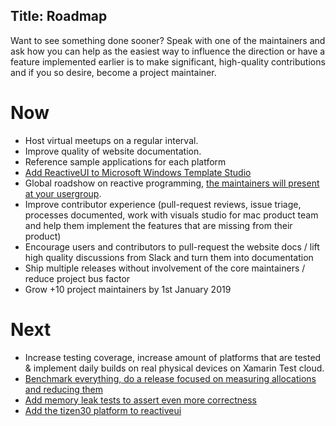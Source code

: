 Title: Roadmap
---

Want to see something done sooner? Speak with one of the maintainers and ask how you can help as the easiest way to influence the direction or have a feature implemented earlier is to make significant, high-quality contributions and if you so desire, become a project maintainer.

# Now
- Host virtual meetups on a regular interval.
- Improve quality of website documentation.
- Reference sample applications for each platform
- [Add ReactiveUI to Microsoft Windows Template Studio](https://github.com/reactiveui/ReactiveUI/issues/1516)
- Global roadshow on reactive programming, [the maintainers will present at your usergroup](https://reactiveui.net/meetup/co-host/).
- Improve contributor experience (pull-request reviews, issue triage, processes documented, work with visuals studio for mac product team and help them implement the features that are missing from their product)
- Encourage users and contributors to pull-request the website docs / lift high quality discussions from Slack and turn them into documentation
- Ship multiple releases without involvement of the core maintainers / reduce project bus factor
- Grow +10 project maintainers by 1st January 2019


# Next
- Increase testing coverage, increase amount of platforms that are tested & implement daily builds on real physical devices on Xamarin Test cloud.
- [Benchmark everything, do a release focused on measuring allocations and reducing them](https://github.com/reactiveui/ReactiveUI/issues?q=is%3Aissue+is%3Aopen+label%3Aperformance)
- [Add memory leak tests to assert even more correctness](https://github.com/reactiveui/ReactiveUI/issues/1486)
- [Add the tizen30 platform to reactiveui](https://github.com/reactiveui/ReactiveUI/pull/1387)

